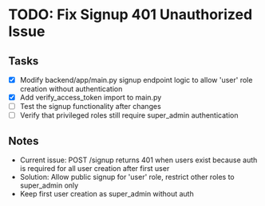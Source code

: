# TODO: Fix Signup 401 Unauthorized Issue

## Tasks
- [x] Modify backend/app/main.py signup endpoint logic to allow 'user' role creation without authentication
- [x] Add verify_access_token import to main.py
- [ ] Test the signup functionality after changes
- [ ] Verify that privileged roles still require super_admin authentication

## Notes
- Current issue: POST /signup returns 401 when users exist because auth is required for all user creation after first user
- Solution: Allow public signup for 'user' role, restrict other roles to super_admin only
- Keep first user creation as super_admin without auth
